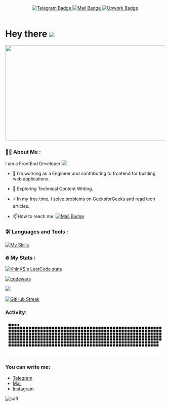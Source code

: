 <div id="badges" align="center">
  <a href="https://t.me/Zhilyasov">
    <img src="https://img.shields.io/badge/Telegram-2CA5E0?style=for-the-badge&logo=telegram&logoColor=white" alt="Telegram Badge"/>
  </a>
  <a href="mailto:zhilyasovit@gmail.com">
    <img src="https://img.shields.io/badge/Gmail-D14836?style=for-the-badge&logo=gmail&logoColor=white" alt="Mail Badge"/>
  </a>
  <a href="https://www.upwork.com/freelancers/~013f05fc39d7015c50">
    <img src="https://img.shields.io/badge/UpWork-6FDA44?style=for-the-badge&logo=Upwork&logoColor=white" alt="Upwork Badge"/>
  </a>
</div>
<div align="center">
  <img src="https://komarev.com/ghpvc/?username=Zhilyasov&style=flat-square&color=blue" alt=""/>
</div>

<h1>
  Hey there
  <img src="https://media.giphy.com/media/hvRJCLFzcasrR4ia7z/giphy.gif" width="30px"/>  
</h1>


<div align="center">
<!--   <img src="https://media.giphy.com/media/dWesBcTLavkZuG35MI/giphy.gif" width="600" height="300"/> -->
  <img src="https://media.giphy.com/media/zOvBKUUEERdNm/giphy.gif" width="600" height="300"/>
</div>

### :man_technologist: About Me :
I am a FrontEnd Developer <img src="https://media.giphy.com/media/WUlplcMpOCEmTGBtBW/giphy.gif" width="30">

- :telescope: I’m working as a Engineer and contributing to frontend for building web applications.

- :seedling: Exploring Technical Content Writing.

- :zap: In my free time, I solve problems on GeeksforGeeks and read tech articles.

- :mailbox:How to reach me: [![Mail Badge](https://img.shields.io/badge/Gmail-D14836?style=for-the-badge&logo=gmail&logoColor=white)](mailto:zhilyasovit@gmail.com)

### :hammer_and_wrench: Languages and Tools :

[![My Skills](https://skillicons.dev/icons?i=js,ts,html,css,sass,react,redux,tailwind,nodejs,py,bots,docker,firebase,git,github,heroku,sqlite,vite,webpack&perline=7)](https://skillicons.dev)


### :fire: My Stats :
[![KnlnKS's LeetCode stats](https://leetcode-stats-six.vercel.app/api?username=KnlnKS&theme=dark)](https://github.com/KnlnKS/leetcode-stats)

[![codewars](https://www.codewars.com/users/Zhilyasov/badges/large)](https://www.codewars.com/users/Zhilyasov)

![](https://github-profile-summary-cards.vercel.app/api/cards/stats?username=Zhilyasov&theme=solarized_dark)

[![GitHub Streak](https://streak-stats.demolab.com?user=Zhilyasov&theme=dark&background=45%2C000000%2C000000)](https://git.io/streak-stats)


### Activity:
![snake gif](https://github.com/Zhilyasov/Zhilyasov/blob/output/github-contribution-grid-snake-dark.svg)


### You can write me:
<div>
  <ul>
    <li>
      <a href="https://t.me/Zhilyasov">Telegram</a>
    </li>
    <li>
      <a href="mailto:zhilyasovit@gmail.com">Mail</a>
    </li>
    <li>
      <a href="https://www.instagram.com/zhilyasov07">Instagram</a>
    </li>
    
  </ul>
</div>


![soft](https://capsule-render.vercel.app/api?type=soft&color=gradient&text=Come%20again!&fontSize=40&animation=twinkling)
